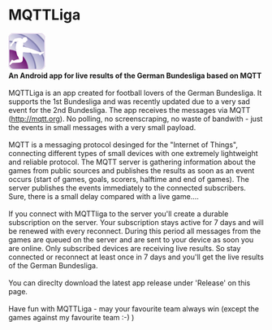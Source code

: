 # MQTTLiga
![Logo](/app/src/main/res/drawable-hdpi/ic_launcher.png?raw=true "MQTTLiga")
<br>
<b>An Android app for live results of the German Bundesliga based on MQTT</b>
<br><br>
MQTTLiga is an app created for football lovers of the German Bundesliga. It supports the 1st Bundesliga and was recently
updated due to a very sad event for the 2nd Bundesliga.
The app receives the messages via MQTT (http://mqtt.org). No polling, no screenscraping, no waste of bandwith - just
the events in small messages with a very small payload.
<br><br>
MQTT is a messaging protocol desinged for the "Internet of Things", connecting different types of small devices
with one extremely lightweight and reliable protocol.
The MQTT server is gathering information about the games from public sources and publishes the results as soon as
an event occurs (start of games, goals, scorers, halftime and end of games). The server publishes the events immediately to the connected subscribers. Sure, there is a small delay compared with a live game....
<br><br>
If you connect with MQTTliga to the server you'll create a durable subscription on the server. Your subscription
stays active for 7 days and will be renewed with every reconnect. During this period all messages from the games
are queued on the server and are sent to your device as soon you are online.
Only subscribed devices are receiving live results. So stay connected or reconnect at least once in 7 days and you'll
get the live results of the German Bundesliga.
<br><br>
You can direclty download the latest app release under 'Release' on this page.
<br><br>
Have fun with MQTTLiga - may your favourite team always win (except the games against my favourite team :-) )
